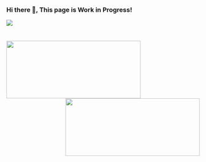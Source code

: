 ### Hi there 👋, This page is Work in Progress!
<!---
[![Harish's GitHub stats](https://github-readme-stats.vercel.app/api?username=harish-datla&show_icons=true&theme=radical&hide_rank=true)](https://github.com/harish-datla/github-readme-stats)
-->

![](https://komarev.com/ghpvc/?username=harish-datla)
<h1 align="center"></h1>
<img align="left" height="150px" width="350px" src="https://github-readme-stats.vercel.app/api?username=harish-datla&show_icons=true&theme=radical&hide_rank=true" />
<img align="right" height="150px" width="350px" src="https://github-readme-stats.vercel.app/api/top-langs/?username=harish-datla&layout=compact&theme=aura&langs_count=9" />
<img height="150" />
<br><br>

<!--
**harish-datla/harish-datla** is a ✨ _special_ ✨ repository because its `README.md` (this file) appears on your GitHub profile.

Here are some ideas to get you started:

- 🔭 I’m currently working on ...
- 🌱 I’m currently learning ...
- 👯 I’m looking to collaborate on ...
- 🤔 I’m looking for help with ...
- 💬 Ask me about ...
- 📫 How to reach me: ...
- 😄 Pronouns: ...
- ⚡ Fun fact: ...
-->


